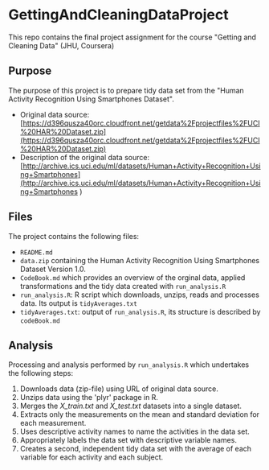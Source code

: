 # GettingAndCleaningDataProject
This repo contains the final project assignment for the course "Getting and Cleaning Data" (JHU, Coursera)

## Purpose
The purpose of this project is to prepare tidy data set from the "Human Activity Recognition Using Smartphones Dataset".

* Original data source:
[https://d396qusza40orc.cloudfront.net/getdata%2Fprojectfiles%2FUCI%20HAR%20Dataset.zip](https://d396qusza40orc.cloudfront.net/getdata%2Fprojectfiles%2FUCI%20HAR%20Dataset.zip)
* Description of the original data source:
[http://archive.ics.uci.edu/ml/datasets/Human+Activity+Recognition+Using+Smartphones](http://archive.ics.uci.edu/ml/datasets/Human+Activity+Recognition+Using+Smartphones )

## Files
The project contains the following files:
* `README.md`
* `data.zip` containing the Human Activity Recognition Using Smartphones Dataset Version 1.0.
* `CodeBook.md` which provides an overview of the orginal data, applied transformations and the tidy data created with `run_analysis.R`
* `run_analysis.R`: R script which downloads, unzips, reads and processes data. Its output is `tidyAverages.txt`
* `tidyAverages.txt`: output of `run_analysis.R`, its structure is described by `codeBook.md`

## Analysis
Processing and analysis performed by `run_analysis.R` which undertakes the following steps:

1. Downloads data (zip-file) using URL of original data source.
2. Unzips data using the 'plyr' package in R.
3. Merges the *X_train.txt* and *X_test.txt* datasets into a single dataset.
4. Extracts only the measurements on the mean and standard deviation for each measurement.
5. Uses descriptive activity names to name the activities in the data set.
6. Appropriately labels the data set with descriptive variable names.
7. Creates a second, independent tidy data set with the average of each variable for each activity and each subject.
